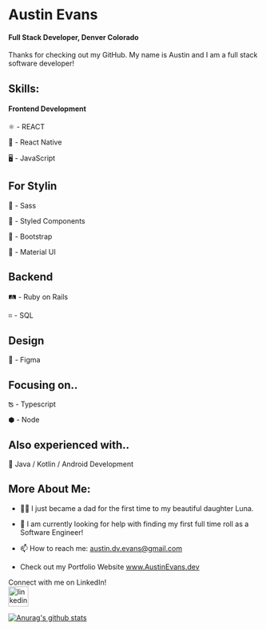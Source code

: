 # Austin Evans 
#### Full Stack Developer, Denver Colorado


Thanks for checking out my GitHub. My name is Austin and I am a full stack software developer! 



## Skills:

#### Frontend Development

⚛ - REACT 

📱 - React Native

🖥 - JavaScript


## For Stylin

🦩 - Sass

💅 - Styled Components

👢 - Bootstrap 

🧱 - Material UI


## Backend

🛤 - Ruby on Rails

⌗ - SQL


## Design

🍥 - Figma


## Focusing on..

ʦ - Typescript

⬢ - Node


## Also experienced with..

🤖 Java / Kotlin / Android Development


## More About Me:

- 👶🏼 I just became a dad for the first time to my beautiful daughter Luna.

- 🤔  I am currently looking for help with finding my first full time roll as a Software Engineer!


- 📫  How to reach me: austin.dv.evans@gmail.com 

- Check out my Portfolio Website www.AustinEvans.dev

Connect with me on LinkedIn!  <br/>
[<img src='https://cdn.jsdelivr.net/npm/simple-icons@3.0.1/icons/linkedin.svg' alt='linkedin' height='40'>](https://www.linkedin.com/in/Austin-DV-Evans/)  


[![Anurag's github stats](https://github-readme-stats.vercel.app/api?username=austin-dv-evans&show_icons=true&theme=react)](https://github.com/anuraghazra/github-readme-stats)

<!--
**Austin-dv-Evans/Austin-dv-Evans** is a ✨ _special_ ✨ repository because its `README.md` (this file) appears on your GitHub profile.

